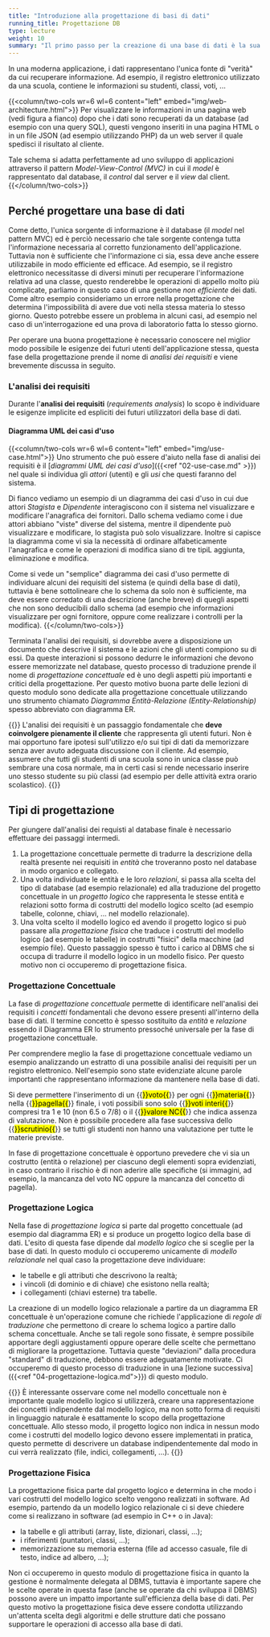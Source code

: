 ```yaml
---
title: "Introduzione alla progettazione di basi di dati"
running_title: Progettazione DB
type: lecture
weight: 10
summary: "Il primo passo per la creazione di una base di dati è la sua progettazione. Questa lezione discute le motivazioni e gli obiettivi della progettazione introducendo i tre livelli di progettazione: concettuale, logica e fisica."
---
```



In una moderna applicazione, i dati rappresentano l'unica fonte di "verità" da cui recuperare informazione. Ad esempio, il registro elettronico utilizzato da una scuola, contiene le informazioni su studenti, classi, voti, ... 

{{<column/two-cols wr=6 wl=6 content="left" embed="img/web-architecture.html">}}
Per visualizzare le informazioni in una pagina web (vedi figura a fianco) dopo che i dati sono recuperati da un database (ad esempio con una query SQL), questi vengono inseriti in una pagina HTML o in un file JSON (ad esempio utilizzando PHP) da un web server il quale spedisci il risultato al cliente.

Tale schema si adatta perfettamente ad uno sviluppo di applicazioni attraverso il pattern *Model-View-Control (MVC)* in cui il *model* è rappresentato dal database, il *control* dal server e il *view* dal client.
{{</column/two-cols>}}

## Perché progettare una base di dati
Come detto, l'unica sorgente di informazione è il database (il *model* nel pattern MVC) ed è perciò necessario che tale sorgente contenga tutta l'informazione necessaria al corretto funzionamento dell'applicazione. Tuttavia non è sufficiente che l'informazione ci sia, essa deve anche essere utilizzabile in modo efficiente ed efficace. Ad esempio, se il registro elettronico necessitasse di diversi minuti per recuperare l'informazione relativa ad una classe, questo renderebbe le operazioni di appello molto più complicate, parliamo in questo caso di una gestione *non efficiente* dei dati. Come altro esempio consideriamo un errore nella progettazione che determina l'impossibilità di avere due voti nella stessa materia lo stesso giorno. Questo potrebbe essere un problema in alcuni casi, ad esempio nel caso di un'interrogazione ed una prova di laboratorio fatta lo stesso giorno.

Per operare una buona progettazione è necessario conoscere nel miglior modo possibile le esigenze dei futuri utenti dell'applicazione stessa, questa fase della progettazione prende il nome di *analisi dei requisiti* e viene brevemente discussa in seguito.

### L'analisi dei requisiti
Durante l'**analisi dei requisiti** (*requirements analysis*) lo scopo è individuare le esigenze implicite ed espliciti dei futuri utilizzatori della base di dati.

#### Diagramma UML dei casi d'uso

{{<column/two-cols wr=6 wl=6 content="left" embed="img/use-case.html">}}
Uno strumento che può essere d'aiuto nella fase di analisi dei requisiti è il [*diagrammi UML dei casi d'uso*]({{<ref "02-use-case.md" >}}) nel quale si individua gli *attori* (utenti) e gli *usi* che questi faranno del sistema. 

Di fianco vediamo un esempio di un diagramma dei casi d'uso in cui due attori *Stagista* e *Dipendente* interagiscono con il sistema nel visualizzare e modificare l'anagrafica dei fornitori. Dallo schema vediamo come i due attori abbiano "viste" diverse del sistema, mentre il dipendente può visualizzare e modificare, lo stagista può solo visualizzare. Inoltre si capisce la diagramma come vi sia la necessità di ordinare alfabeticamente l'anagrafica e come le operazioni di modifica siano di tre tipiL aggiunta, eliminazione e modifica.

Come si vede un "semplice" diagramma dei casi d'uso permette di individuare alcuni dei requisiti del sistema (e quindi della base di dati), tuttavia è bene sottolineare che lo schema da solo non è sufficiente, ma deve essere corredato di una descrizione (anche breve) di quegli aspetti che non sono deducibili dallo schema (ad esempio che informazioni visualizzare per ogni fornitore, oppure come realizzare i controlli per la modifica). 
{{</column/two-cols>}}

Terminata l'analisi dei requisiti, si dovrebbe avere a disposizione un documento che descrive il sistema e le azioni che gli utenti compiono su di essi. Da queste interazioni si possono dedurre le informazioni che devono essere memorizzate nel database, questo processo di traduzione prende il nome di *progettazione concettuale* ed è uno degli aspetti più importanti e critici della progettazione. Per questo motivo buona parte delle lezioni di questo modulo sono dedicate alla progettazione concettuale utilizzando uno strumento chiamato *Diagramma Entità-Relazione (Entity-Relationship)* spesso abbreviato con diagramma ER.

{{<attention>}}
L'analisi dei requisiti è un passaggio fondamentale che **deve coinvolgere pienamente il cliente** che rappresenta gli utenti futuri. Non è mai opportuno fare ipotesi sull'utilizzo e/o sui tipi di dati da memorizzare senza aver avuto adeguata discussione con il cliente. Ad esempio, assumere che tutti gli studenti di una scuola sono in unica classe può sembrare una cosa normale, ma in certi casi si rende necessario inserire uno stesso studente su più classi (ad esempio per delle attività extra orario scolastico).
{{</attention>}}

## Tipi di progettazione
Per giungere dall'analisi dei requisti al database finale è necessario effettuare dei passaggi intermedi.
1. La progettazione concettuale permette di tradurre la descrizione della realtà presente nei requisiti in *entità* che troveranno posto nel database in modo organico e collegato.
2. Una volta individuate le entità e le loro *relazioni*, si passa alla scelta del tipo di database (ad esempio relazionale) ed alla traduzione del progetto concettuale in un *progetto logico* che rappresenta le stesse entità e relazioni sotto forma di costrutti del modello logico scelto (ad esempio tabelle, colonne, chiavi, ... nel modello relazionale).
3. Una volta scelto il modello logico ed avendo il progetto logico si può passare alla *progettazione fisica* che traduce i costrutti del modello logico (ad esempio le tabelle) in costrutti "fisici" della macchine (ad esempio file). Questo passaggio spesso è tutto i carico al DBMS che si occupa di tradurre il modello logico in un modello fisico. Per questo motivo non ci occuperemo di progettazione fisica.

### Progettazione Concettuale
La fase di *progettazione concettuale* permette di identificare nell'analisi dei requisiti i *concetti* fondamentali che devono essere presenti all'interno della base di dati. Il termine concetto è spesso sostituito da *entità* e *relazione* essendo il Diagramma ER lo strumento pressoché universale per la fase di progettazione concettuale.

Per comprendere meglio la fase di progettazione concettuale vediamo un esempio analizzando un estratto di una possibile analisi dei requisiti per un registro elettronico. Nell'esempio sono state evidenziate alcune parole importanti che rappresentano informazione da mantenere nella base di dati.

Si deve permettere l'inserimento di un {{<mark>}}voto{{</mark>}} per ogni {{<mark>}}materia{{</mark>}} nella {{<mark>}}pagella{{</mark>}} finale, i voti possibili sono solo {{<mark>}}voti interi{{</mark>}} compresi tra 1 e 10 (non 6.5 o 7/8) o il {{<mark>}}valore NC{{</mark>}} che indica assenza di valutazione. Non è possibile procedere alla fase successiva dello {{<mark>}}scrutinio{{</mark>}} se tutti gli studenti non hanno una valutazione per tutte le materie previste.

In fase di progettazione concettuale è opportuno prevedere che vi sia un costrutto (entità o relazione) per ciascuno degli elementi sopra evidenziati, in caso contrario il rischio è di non aderire alle specifiche (si immagini, ad esempio, la mancanza del voto NC oppure la mancanza del concetto di pagella).

### Progettazione Logica
Nella fase di *progettazione logica* si parte dal progetto concettuale (ad esempio dal diagramma ER) e si produce un progetto logico della base di dati. L'esito di questa fase dipende dal *modello logico* che si sceglie per la base di dati. In questo modulo ci occuperemo unicamente di *modello relazionale* nel qual caso la progettazione deve individuare:
* le tabelle e gli attributi che descrivono la realtà;
* i vincoli (di dominio e di chiave) che esistono nella realtà;
* i collegamenti (chiavi esterne) tra tabelle.

La creazione di un modello logico relazionale a partire da un diagramma ER concettuale è un'operazione comune che richiede l'applicazione di *regole di traduzione* che permettono di creare lo schema logico a partire dallo schema concettuale. Anche se tali regole sono fissate, è sempre possibile apportare degli aggiustamenti oppure operare delle scelte che permettano di migliorare la progettazione. Tuttavia queste "deviazioni" dalla procedura "standard" di traduzione, debbono essere adeguatamente motivate. Ci occuperemo di questo processo di traduzione in una [lezione successiva]({{<ref "04-progettazione-logica.md">}}) di questo modulo.

{{<observe>}}
È interessante osservare come nel modello concettuale non è importante quale modello logico si utilizzerà, creare una rappresentazione dei concetti indipendente dal modello logico, ma non sotto forma di requisiti in linguaggio naturale è esattamente lo scopo della progettazione concettuale. Allo stesso modo, il progetto logico non indica in nessun modo come i costrutti del modello logico devono essere implementati in pratica, questo permette di descrivere un database indipendentemente dal modo in cui verrà realizzato (file, indici, collegamenti, ...).
{{</observe>}}

### Progettazione Fisica
La progettazione fisica parte dal progetto logico e determina in che modo i vari costrutti del modello logico scelto vengono realizzati in software. Ad esempio, partendo da un modello logico relazionale ci si deve chiedere come si realizzano in software (ad esempio in C++ o in Java):
* la tabelle e gli attributi (array, liste, dizionari, classi, ...);
* i riferimenti (puntatori, classi, ...);
* memorizzazione su memoria esterna (file ad accesso casuale, file di testo, indice ad albero, ...);

Non ci occuperemo in questo modulo di progettazione fisica in quanto la gestione è normalmente delegata al DBMS, tuttavia è importante sapere che le scelte operate in questa fase (anche se operate da chi sviluppa il DBMS) possono avere un impatto importante sull'efficienza della base di dati. Per questo motivo la progettazione fisica deve essere condotta utilizzando un'attenta scelta degli algoritmi e delle strutture dati che possano supportare le operazioni di accesso alla base di dati.